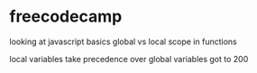# freecodecamp

looking at javascript basics
global vs local scope in functions

local variables take precedence over global variables
got to 200 
